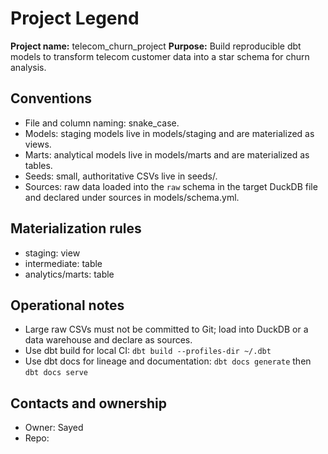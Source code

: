 # Project Legend

**Project name:** telecom_churn_project
**Purpose:** Build reproducible dbt models to transform telecom customer data into a star schema for churn analysis.

## Conventions
- File and column naming: snake_case.
- Models: staging models live in models/staging and are materialized as views.
- Marts: analytical models live in models/marts and are materialized as tables.
- Seeds: small, authoritative CSVs live in seeds/.
- Sources: raw data loaded into the `raw` schema in the target DuckDB file and declared under sources in models/schema.yml.

## Materialization rules
- staging: view
- intermediate: table
- analytics/marts: table

## Operational notes
- Large raw CSVs must not be committed to Git; load into DuckDB or a data warehouse and declare as sources.
- Use dbt build for local CI: `dbt build --profiles-dir ~/.dbt`
- Use dbt docs for lineage and documentation: `dbt docs generate` then `dbt docs serve`

## Contacts and ownership
- Owner: Sayed
- Repo: <your repo URL>


